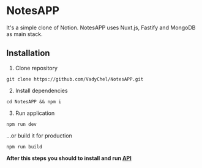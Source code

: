 # NotesAPP
It's a simple clone of Notion. NotesAPP uses Nuxt.js, Fastify and MongoDB as main stack.

## Installation

1. Clone repository
```
git clone https://github.com/VadyChel/NotesAPP.git
```

2. Install dependencies
```
cd NotesAPP && npm i
```

3. Run application
```
npm run dev
```

...or build it for production
```
npm run build
```

**After this steps you should to install and run [API](https://github.com/VadyChel/NotesAppAPI)**
